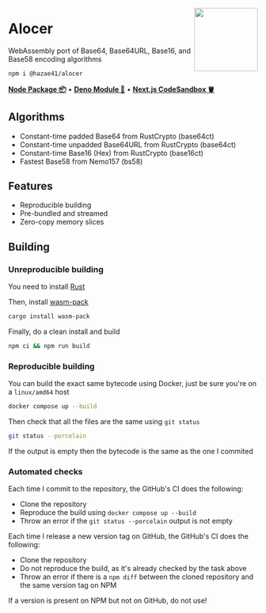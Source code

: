 <div>
  <img align="right" width="128" src="https://user-images.githubusercontent.com/4405263/264696872-ee6d5222-80f9-4dcb-8cb4-5e81166e25e7.png"/>
  <p></p>
</div>

# Alocer

WebAssembly port of Base64, Base64URL, Base16, and Base58 encoding algorithms

```bash
npm i @hazae41/alocer
```

[**Node Package 📦**](https://www.npmjs.com/package/@hazae41/alocer) • [**Deno Module 🦖**](https://deno.land/x/alocer) • [**Next.js CodeSandbox 🪣**](https://codesandbox.io/p/github/hazae41/alocer-example-next)

## Algorithms
- Constant-time padded Base64 from RustCrypto (base64ct)
- Constant-time unpadded Base64URL from RustCrypto (base64ct)
- Constant-time Base16 (Hex) from RustCrypto (base16ct)
- Fastest Base58 from Nemo157 (bs58)

## Features
- Reproducible building
- Pre-bundled and streamed
- Zero-copy memory slices

## Building

### Unreproducible building

You need to install [Rust](https://www.rust-lang.org/tools/install)

Then, install [wasm-pack](https://github.com/rustwasm/wasm-pack)

```bash
cargo install wasm-pack
```

Finally, do a clean install and build

```bash
npm ci && npm run build
```

### Reproducible building

You can build the exact same bytecode using Docker, just be sure you're on a `linux/amd64` host

```bash
docker compose up --build
```

Then check that all the files are the same using `git status`

```bash
git status --porcelain
```

If the output is empty then the bytecode is the same as the one I commited

### Automated checks

Each time I commit to the repository, the GitHub's CI does the following:
- Clone the repository
- Reproduce the build using `docker compose up --build`
- Throw an error if the `git status --porcelain` output is not empty

Each time I release a new version tag on GitHub, the GitHub's CI does the following:
- Clone the repository
- Do not reproduce the build, as it's already checked by the task above
- Throw an error if there is a `npm diff` between the cloned repository and the same version tag on NPM

If a version is present on NPM but not on GitHub, do not use!

